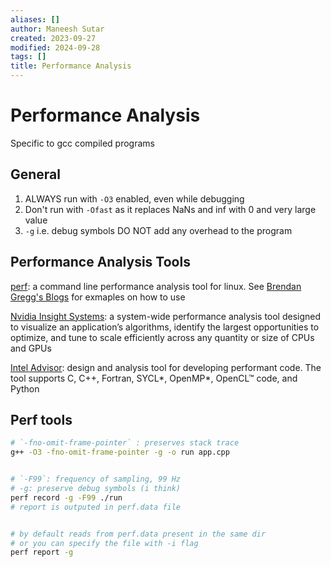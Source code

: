 ```yaml
---
aliases: []
author: Maneesh Sutar
created: 2023-09-27
modified: 2024-09-28
tags: []
title: Performance Analysis
---
```


# Performance Analysis

Specific to gcc compiled programs

## General

1. ALWAYS run with `-O3` enabled, even while debugging
1. Don't run with `-Ofast` as it replaces NaNs and inf with 0 and very large value
1. `-g` i.e. debug symbols DO NOT add any overhead to the program

## Performance Analysis Tools

[perf](https://man7.org/linux/man-pages/man1/perf.1.html): a command line performance analysis tool for linux. See [Brendan Gregg's Blogs](https://www.brendangregg.com/perf.html) for exmaples on how to use

[Nvidia Insight Systems](https://developer.nvidia.com/nsight-systems): a system-wide performance analysis tool designed to visualize an application’s algorithms, identify the largest opportunities to optimize, and tune to scale efficiently across any quantity or size of CPUs and GPUs

[Intel Advisor](https://www.intel.com/content/www/us/en/developer/tools/oneapi/advisor.html#gs.2wpz2k): design and analysis tool for developing performant code. The tool supports C, C++, Fortran, SYCL\*, OpenMP\*, OpenCL™ code, and Python

## Perf tools

````bash
# `-fno-omit-frame-pointer` : preserves stack trace
g++ -O3 -fno-omit-frame-pointer -g -o run app.cpp


# `-F99`: frequency of sampling, 99 Hz
# -g: preserve debug symbols (i think)
perf record -g -F99 ./run
# report is outputed in perf.data file


# by default reads from perf.data present in the same dir
# or you can specify the file with -i flag
perf report -g
````
